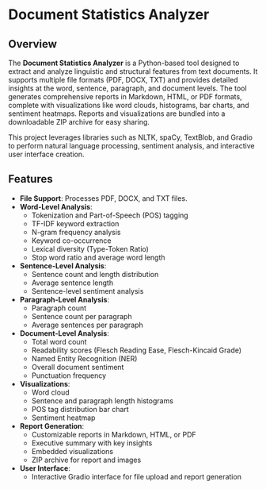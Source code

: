 # Document Statistics Analyzer

## Overview
The **Document Statistics Analyzer** is a Python-based tool designed to extract and analyze linguistic and structural features from text documents. It supports multiple file formats (PDF, DOCX, TXT) and provides detailed insights at the word, sentence, paragraph, and document levels. The tool generates comprehensive reports in Markdown, HTML, or PDF formats, complete with visualizations like word clouds, histograms, bar charts, and sentiment heatmaps. Reports and visualizations are bundled into a downloadable ZIP archive for easy sharing.

This project leverages libraries such as NLTK, spaCy, TextBlob, and Gradio to perform natural language processing, sentiment analysis, and interactive user interface creation.

## Features
- **File Support**: Processes PDF, DOCX, and TXT files.
- **Word-Level Analysis**:
  - Tokenization and Part-of-Speech (POS) tagging
  - TF-IDF keyword extraction
  - N-gram frequency analysis
  - Keyword co-occurrence
  - Lexical diversity (Type-Token Ratio)
  - Stop word ratio and average word length
- **Sentence-Level Analysis**:
  - Sentence count and length distribution
  - Average sentence length
  - Sentence-level sentiment analysis
- **Paragraph-Level Analysis**:
  - Paragraph count
  - Sentence count per paragraph
  - Average sentences per paragraph
- **Document-Level Analysis**:
  - Total word count
  - Readability scores (Flesch Reading Ease, Flesch-Kincaid Grade)
  - Named Entity Recognition (NER)
  - Overall document sentiment
  - Punctuation frequency
- **Visualizations**:
  - Word cloud
  - Sentence and paragraph length histograms
  - POS tag distribution bar chart
  - Sentiment heatmap
- **Report Generation**:
  - Customizable reports in Markdown, HTML, or PDF
  - Executive summary with key insights
  - Embedded visualizations
  - ZIP archive for report and images
- **User Interface**:
  - Interactive Gradio interface for file upload and report generation
